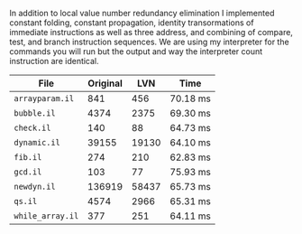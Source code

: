 In addition to local value number redundancy elimination I implemented constant folding,
constant propagation, identity transormations of immediate instructions as well as three address,
and combining of compare, test, and branch instruction sequences. We are using my interpreter for 
the commands you will run but the output and way the interpreter count instruction are identical.


| File            | Original | LVN   | Time        |
| -               | -        | -     | -           |
|`arrayparam.il`  |841       | 456   | 70.18 ms    |
|`bubble.il`      |4374      | 2375  | 69.30 ms    |
|`check.il`       |140       | 88    | 64.73 ms    |
|`dynamic.il`     |39155     | 19130 | 64.10 ms    |
|`fib.il`         |274       | 210   | 62.83 ms    |
|`gcd.il`         |103       | 77    | 75.93 ms    |
|`newdyn.il`      |136919    | 58437 | 65.73 ms    |
|`qs.il`          |4574      | 2966  | 65.31 ms    |
|`while_array.il` |377       | 251   | 64.11 ms    |
